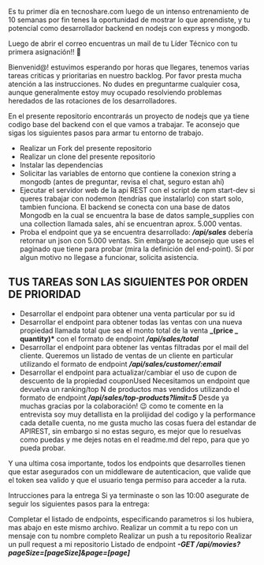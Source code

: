 Es tu primer día en tecnoshare.com luego de un intenso entrenamiento de 10 semanas por fin tenes la oportunidad de mostrar lo que aprendiste, y tu potencial como desarrollador backend en nodejs con express y mongodb.

Luego de abrir el correo encuentras un mail de tu Líder Técnico con tu primera asignación!! 💪

Bienvenid@! estuvimos esperando por horas que llegares, tenemos varias tareas criticas y prioritarias en nuestro backlog. Por favor presta mucha atención a las instrucciones. No dudes en preguntarme cualquier cosa, aunque generalmente estoy muy ocupado resolviendo problemas heredados de las rotaciones de los desarrolladores.

En el presente repositorío encontrarás un proyecto de nodejs que ya tiene codigo base del backend con el que vamos a trabajar. Te aconsejo que sigas los siguientes pasos para armar tu entorno de trabajo.

- Realizar un Fork del presente repositorio
- Realizar un clone del presente repositorio
- Instalar las dependencias
- Solicitar las variables de entorno que contiene la conexion string a mongodb (antes de preguntar, revisa el chat, seguro estan ahí)
- Ejecutar el servidor web de la api REST con el script de npm start-dev si queres trabajar con nodemon (tendrías que instalarlo) con start solo, tambien funciona. El backend se conecta con una base de datos Mongodb en la cual se encuentra la base de datos sample_supplies con una collection llamada sales, ahí se encuentran aprox. 5.000 ventas.
- Proba el endpoint que ya se encuentra desarrollado: **_/api/sales_** debería retornar un json con 5.000 ventas. Sin embargo te aconsejo que uses el paginado que tiene para probar (mira la definición del end-point). Sí por algun motivo no llegase a funcionar, solicita asistencia.

## TUS TAREAS SON LAS SIGUIENTES POR ORDEN DE PRIORIDAD

- Desarrollar el endpoint para obtener una venta particular por su id
- Desarrollar el endpoint para obtener todas las ventas con una nueva propiedad llamada total que sea el monto total de la venta **_(price _ quantity)\*** con el formato de endpoint **_/api/sales/total_**
- Desarrollar el endpoint para obtener las ventas filtradas por el mail del cliente. Queremos un listado de ventas de un cliente en particular utilizando el formato de endpoint **_/api/sales/customer/:email_**
- Desarrollar el endpoint para actualizar/cambiar el uso de cupon de descuento de la propiedad couponUsed
  Necesitamos un endpoint que devuelva un ranking/top N de productos mas vendidos utilizando el formato de endpoint **_/api/sales/top-products?limit=5_**
  Desde ya muchas gracias por la colaboración! 😉 como te comente en la entrevista soy muy detallista en la prolijidad del codigo y la performance cada detalle cuenta, no me gusta mucho las cosas fuera del estandar de APIREST, sin embargo si no estas seguro, es mejor que lo resuelvas como puedas y me dejes notas en el readme.md del repo, para que yo pueda probar.

Y una ultima cosa importante, todos los endpoints que desarrolles tienen que estar asegurados con un middleware de autenticacion, que valide que el token sea valido y que el usuario tenga permiso para acceder a la ruta.

Intrucciones para la entrega
Si ya terminaste o son las 10:00 asegurate de seguir los siguientes pasos para la entrega:

Completar el listado de endpoints, especificando parametros si los hubiera, mas abajo en este mismo archivo.
Realizar un commit a tu repo con un mensaje con tu nombre completo
Realizar un push a tu repositorio
Realizar un pull request a mi repositorio
Listado de endpoint
**_-GET /api/movies?pageSize=[pageSize]&page=[page]_**
